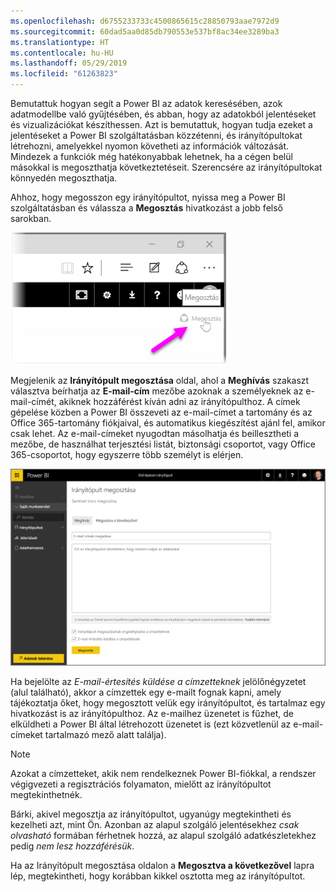 ```yaml
---
ms.openlocfilehash: d6755233733c4500865615c28850793aae7972d9
ms.sourcegitcommit: 60dad5aa0d85db790553e537bf8ac34ee3289ba3
ms.translationtype: HT
ms.contentlocale: hu-HU
ms.lasthandoff: 05/29/2019
ms.locfileid: "61263823"
---
```

Bemutattuk hogyan segít a Power BI az adatok keresésében, azok adatmodellbe való gyűjtésében, és abban, hogy az adatokból jelentéseket és vizualizációkat készíthessen. Azt is bemutattuk, hogyan tudja ezeket a jelentéseket a Power BI szolgáltatásban közzétenni, és irányítópultokat létrehozni, amelyekkel nyomon követheti az információk változását. Mindezek a funkciók még hatékonyabbak lehetnek, ha a cégen belül másokkal is megoszthatja következtetéseit. Szerencsére az irányítópultokat könnyedén megoszthatja.

Ahhoz, hogy megosszon egy irányítópultot, nyissa meg a Power BI szolgáltatásban és válassza a **Megosztás** hivatkozást a jobb felső sarokban.

![](media/4-4-share-dashboards/4-4_1.png)

Megjelenik az **Irányítópult megosztása** oldal, ahol a **Meghívás** szakaszt választva beírhatja az **E-mail-cím** mezőbe azoknak a személyeknek az e-mail-címét, akiknek hozzáférést kíván adni az irányítópulthoz. A címek gépelése közben a Power BI összeveti az e-mail-címet a tartomány és az Office 365-tartomány fiókjaival, és automatikus kiegészítést ajánl fel, amikor csak lehet. Az e-mail-címeket nyugodtan másolhatja és beillesztheti a mezőbe, de használhat terjesztési listát, biztonsági csoportot, vagy Office 365-csoportot, hogy egyszerre több személyt is elérjen.

![](media/4-4-share-dashboards/4-4_2.png)

Ha bejelölte az *E-mail-értesítés küldése a címzetteknek* jelölőnégyzetet (alul található), akkor a címzettek egy e-mailt fognak kapni, amely tájékoztatja őket, hogy megosztott velük egy irányítópultot, és tartalmaz egy hivatkozást is az irányítópulthoz. Az e-mailhez üzenetet is fűzhet, de elküldheti a Power BI által létrehozott üzenetet is (ezt közvetlenül az e-mail-címeket tartalmazó mező alatt találja).

>[!NOTE]
>Azokat a címzetteket, akik nem rendelkeznek Power BI-fiókkal, a rendszer végigvezeti a regisztrációs folyamaton, mielőtt az irányítópultot megtekinthetnék.
> 
> 

Bárki, akivel megosztja az irányítópultot, ugyanúgy megtekintheti és kezelheti azt, mint Ön. Azonban az alapul szolgáló jelentésekhez *csak olvasható* formában férhetnek hozzá, az alapul szolgáló adatkészletekhez pedig *nem lesz hozzáférésük*.

Ha az Irányítópult megosztása oldalon a **Megosztva a következővel** lapra lép, megtekintheti, hogy korábban kikkel osztotta meg az irányítópultot.

